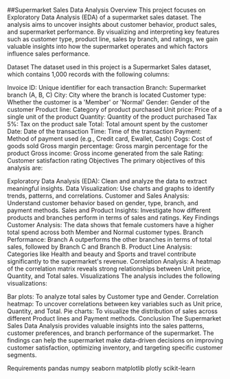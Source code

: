 ##Supermarket Sales Data Analysis
Overview
This project focuses on Exploratory Data Analysis (EDA) of a supermarket sales dataset. The analysis aims to uncover insights about customer behavior, product sales, and supermarket performance. By visualizing and interpreting key features such as customer type, product line, sales by branch, and ratings, we gain valuable insights into how the supermarket operates and which factors influence sales performance.

Dataset
The dataset used in this project is a Supermarket Sales dataset, which contains 1,000 records with the following columns:

Invoice ID: Unique identifier for each transaction
Branch: Supermarket branch (A, B, C)
City: City where the branch is located
Customer type: Whether the customer is a 'Member' or 'Normal'
Gender: Gender of the customer
Product line: Category of product purchased
Unit price: Price of a single unit of the product
Quantity: Quantity of the product purchased
Tax 5%: Tax on the product sale
Total: Total amount spent by the customer
Date: Date of the transaction
Time: Time of the transaction
Payment: Method of payment used (e.g., Credit card, Ewallet, Cash)
Cogs: Cost of goods sold
Gross margin percentage: Gross margin percentage for the product
Gross income: Gross income generated from the sale
Rating: Customer satisfaction rating
Objectives
The primary objectives of this analysis are:

Exploratory Data Analysis (EDA): Clean and analyze the data to extract meaningful insights.
Data Visualization: Use charts and graphs to identify trends, patterns, and correlations.
Customer and Sales Analysis: Understand customer behavior based on gender, type, branch, and payment methods.
Sales and Product Insights: Investigate how different products and branches perform in terms of sales and ratings.
Key Findings
Customer Analysis: The data shows that female customers have a higher total spend across both Member and Normal customer types.
Branch Performance: Branch A outperforms the other branches in terms of total sales, followed by Branch C and Branch B.
Product Line Analysis: Categories like Health and beauty and Sports and travel contribute significantly to the supermarket's revenue.
Correlation Analysis: A heatmap of the correlation matrix reveals strong relationships between Unit price, Quantity, and Total sales.
Visualizations
The analysis includes the following visualizations:

Bar plots: To analyze total sales by Customer type and Gender.
Correlation heatmap: To uncover correlations between key variables such as Unit price, Quantity, and Total.
Pie charts: To visualize the distribution of sales across different Product lines and Payment methods.
Conclusion
The Supermarket Sales Data Analysis provides valuable insights into the sales patterns, customer preferences, and branch performance of the supermarket. The findings can help the supermarket make data-driven decisions on improving customer satisfaction, optimizing inventory, and targeting specific customer segments.

Requirements
pandas
numpy
seaborn
matplotlib
plotly
scikit-learn
